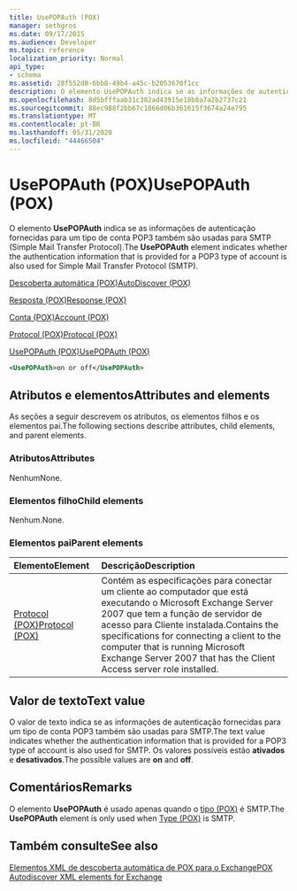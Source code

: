 ```yaml
---
title: UsePOPAuth (POX)
manager: sethgros
ms.date: 09/17/2015
ms.audience: Developer
ms.topic: reference
localization_priority: Normal
api_type:
- schema
ms.assetid: 28f552d8-6bb8-49b4-a45c-b2053670f1cc
description: O elemento UsePOPAuth indica se as informações de autenticação fornecidas para um tipo de conta POP3 também são usadas para SMTP (Simple Mail Transfer Protocol).
ms.openlocfilehash: 8d5bfffaab31c382ad43915e18b8a7a2b2737c21
ms.sourcegitcommit: 88ec988f2bb67c1866d06b361615f3674a24e795
ms.translationtype: MT
ms.contentlocale: pt-BR
ms.lasthandoff: 05/31/2020
ms.locfileid: "44466504"
---
```

# <a name="usepopauth-pox"></a><span data-ttu-id="478cc-103">UsePOPAuth (POX)</span><span class="sxs-lookup"><span data-stu-id="478cc-103">UsePOPAuth (POX)</span></span>

<span data-ttu-id="478cc-104">O elemento **UsePOPAuth** indica se as informações de autenticação fornecidas para um tipo de conta POP3 também são usadas para SMTP (Simple Mail Transfer Protocol).</span><span class="sxs-lookup"><span data-stu-id="478cc-104">The **UsePOPAuth** element indicates whether the authentication information that is provided for a POP3 type of account is also used for Simple Mail Transfer Protocol (SMTP).</span></span> 
  
[<span data-ttu-id="478cc-105">Descoberta automática (POX)</span><span class="sxs-lookup"><span data-stu-id="478cc-105">AutoDiscover (POX)</span></span>](autodiscover-pox.md)
  
[<span data-ttu-id="478cc-106">Resposta (POX)</span><span class="sxs-lookup"><span data-stu-id="478cc-106">Response (POX)</span></span>](response-pox.md)
  
[<span data-ttu-id="478cc-107">Conta (POX)</span><span class="sxs-lookup"><span data-stu-id="478cc-107">Account (POX)</span></span>](account-pox.md)
  
[<span data-ttu-id="478cc-108">Protocol (POX)</span><span class="sxs-lookup"><span data-stu-id="478cc-108">Protocol (POX)</span></span>](protocol-pox.md)
  
[<span data-ttu-id="478cc-109">UsePOPAuth (POX)</span><span class="sxs-lookup"><span data-stu-id="478cc-109">UsePOPAuth (POX)</span></span>](usepopauth-pox.md)
  
```xml
<UsePOPAuth>on or off</UsePOPAuth>
```

## <a name="attributes-and-elements"></a><span data-ttu-id="478cc-110">Atributos e elementos</span><span class="sxs-lookup"><span data-stu-id="478cc-110">Attributes and elements</span></span>

<span data-ttu-id="478cc-111">As seções a seguir descrevem os atributos, os elementos filhos e os elementos pai.</span><span class="sxs-lookup"><span data-stu-id="478cc-111">The following sections describe attributes, child elements, and parent elements.</span></span>
  
### <a name="attributes"></a><span data-ttu-id="478cc-112">Atributos</span><span class="sxs-lookup"><span data-stu-id="478cc-112">Attributes</span></span>

<span data-ttu-id="478cc-113">Nenhum</span><span class="sxs-lookup"><span data-stu-id="478cc-113">None.</span></span>
  
### <a name="child-elements"></a><span data-ttu-id="478cc-114">Elementos filho</span><span class="sxs-lookup"><span data-stu-id="478cc-114">Child elements</span></span>

<span data-ttu-id="478cc-115">Nenhum.</span><span class="sxs-lookup"><span data-stu-id="478cc-115">None.</span></span>
  
### <a name="parent-elements"></a><span data-ttu-id="478cc-116">Elementos pai</span><span class="sxs-lookup"><span data-stu-id="478cc-116">Parent elements</span></span>

|<span data-ttu-id="478cc-117">**Elemento**</span><span class="sxs-lookup"><span data-stu-id="478cc-117">**Element**</span></span>|<span data-ttu-id="478cc-118">**Descrição**</span><span class="sxs-lookup"><span data-stu-id="478cc-118">**Description**</span></span>|
|:-----|:-----|
|[<span data-ttu-id="478cc-119">Protocol (POX)</span><span class="sxs-lookup"><span data-stu-id="478cc-119">Protocol (POX)</span></span>](protocol-pox.md) <br/> |<span data-ttu-id="478cc-120">Contém as especificações para conectar um cliente ao computador que está executando o Microsoft Exchange Server 2007 que tem a função de servidor de acesso para Cliente instalada.</span><span class="sxs-lookup"><span data-stu-id="478cc-120">Contains the specifications for connecting a client to the computer that is running Microsoft Exchange Server 2007 that has the Client Access server role installed.</span></span>  <br/> |
   
## <a name="text-value"></a><span data-ttu-id="478cc-121">Valor de texto</span><span class="sxs-lookup"><span data-stu-id="478cc-121">Text value</span></span>

<span data-ttu-id="478cc-122">O valor de texto indica se as informações de autenticação fornecidas para um tipo de conta POP3 também são usadas para SMTP.</span><span class="sxs-lookup"><span data-stu-id="478cc-122">The text value indicates whether the authentication information that is provided for a POP3 type of account is also used for SMTP.</span></span> <span data-ttu-id="478cc-123">Os valores possíveis estão **ativados** e **desativados**.</span><span class="sxs-lookup"><span data-stu-id="478cc-123">The possible values are **on** and **off**.</span></span>
  
## <a name="remarks"></a><span data-ttu-id="478cc-124">Comentários</span><span class="sxs-lookup"><span data-stu-id="478cc-124">Remarks</span></span>

<span data-ttu-id="478cc-125">O elemento **UsePOPAuth** é usado apenas quando o [tipo (POX)](type-pox.md) é SMTP.</span><span class="sxs-lookup"><span data-stu-id="478cc-125">The **UsePOPAuth** element is only used when [Type (POX)](type-pox.md) is SMTP.</span></span> 
  
## <a name="see-also"></a><span data-ttu-id="478cc-126">Também consulte</span><span class="sxs-lookup"><span data-stu-id="478cc-126">See also</span></span>



[<span data-ttu-id="478cc-127">Elementos XML de descoberta automática de POX para o Exchange</span><span class="sxs-lookup"><span data-stu-id="478cc-127">POX Autodiscover XML elements for Exchange</span></span>](pox-autodiscover-xml-elements-for-exchange.md)

